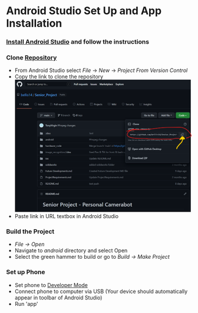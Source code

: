 # Android Studio Set Up and App Installation

### [Install Android Studio](https://developer.android.com/studio/install) and follow the instructions

### Clone [Repository]()
* From Android Studio select *File* -> *New* -> *Project From Version Control*
* Copy the link to clone the repository
![Clone Repo](https://github.com/bellis14/Senior_Project/blob/main/clone_repo.png)
* Paste link in URL textbox in Android Studio

### Build the Project
* *File -> Open*
* Navigate to *android* directory and select Open
* Select the green hammer to build or go to *Build -> Make Project*

### Set up Phone
* Set phone to [Developer Mode](https://developer.android.com/studio/run/device#setting-up) 
* Connect phone to computer via USB (Your device should automatically appear in toolbar of Android Studio)
* Run 'app'
